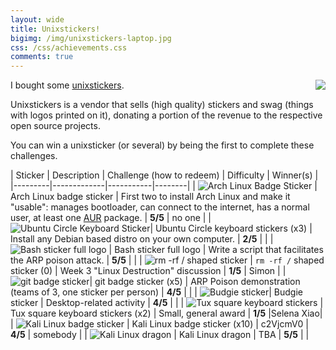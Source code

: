 ```yaml
---
layout: wide
title: Unixstickers!
bigimg: /img/unixstickers-laptop.jpg
css: /css/achievements.css
comments: true
---
```


I bought some [unixstickers](https://www.unixstickers.com/).
<img src="https://www.unixstickers.com/image/data/custom_assets/logo_light_blue.png" align="right"/>

Unixstickers is a vendor that sells (high quality) stickers and swag (things with logos printed on it), donating a portion of the revenue to the respective open source projects. 

You can win a unixsticker (or several) by being the first to complete these challenges.

| Sticker | Description | Challenge (how to redeem) | Difficulty | Winner(s) |
|---------|-------------|-----------|--------|
| ![Arch Linux Badge Sticker](https://www.unixstickers.com/image/cache/data/stickers/archlinux/arch_sh-340x340.png) | Arch Linux badge sticker | First two to install Arch Linux and make it "usable": manages bootloader, can connect to the internet, has a normal user, at least one [AUR](https://aur.archlinux.org/) package. | **5/5** | no one |
| ![Ubuntu Circle Keyboard Sticker](https://www.unixstickers.com/image/cache/data/stickers/ubuntu/circle_Ubuntu-orange-sh-340x340.png)| Ubuntu Circle keyboard stickers (x3) | Install any Debian based distro on your own computer. | **2/5** |        |
| ![Bash sticker full logo](https://www.unixstickers.com/image/cache/data/stickers/binbash/Bash-logotype-new.sh-340x340.png) | Bash sticker full logo | Write a script that facilitates the ARP poison attack. | **5/5** |        |
| ![rm -rf / shaped sticker](https://www.unixstickers.com/image/cache/data/stickers/shell/rm--rf.sh-340x340.png) | `rm -rf /` shaped sticker (0) | Week 3 "Linux Destruction" discussion | **1/5** | Simon |
| ![git badge sticker](https://www.unixstickers.com/image/cache/data/stickers/git/git_badge.fw-340x340.png)| git badge sticker (x5) | ARP Poison demonstration (teams of 3, one sticker per person) | **4/5** |        |
| ![Budgie sticker](http://www.unixstickers.com/image/cache/data/stickers/budgie/Budgie_logo_shaped.sh-340x340.png)| Budgie sticker | Desktop-related activity | **4/5** |        |
| ![Tux square keyboard stickers](https://www.unixstickers.com/image/cache/data/stickers/keyboard/rect_tux-full_3x.sh-340x340.png) | Tux square keyboard stickers (x2) | Small, general award | **1/5** |Selena Xiao|
| ![Kali Linux badge sticker](https://www.unixstickers.com/image/cache/data/stickers/kali/Kali-linux-dragon-and-logo.sh-340x340.png) | Kali Linux badge sticker (x10) | c2VjcmV0 | **4/5** | somebody |
| ![Kali Linux dragon](https://www.unixstickers.com/image/cache/data/stickers/kali/kali-linux-logo-and-type-2.0.sh-340x340.png) | Kali Linux dragon | TBA | **5/5** |        |
